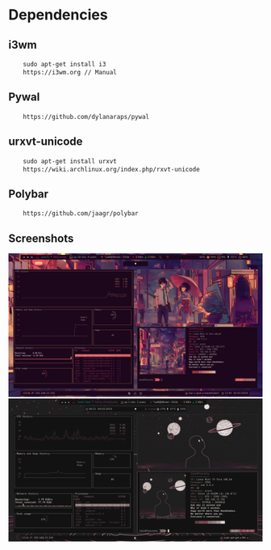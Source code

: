 # Dependencies
    
  ## i3wm 
        sudo apt-get install i3
        https://i3wm.org // Manual
        
  ## Pywal
        https://github.com/dylanaraps/pywal
    
  ## urxvt-unicode
        sudo apt-get install urxvt
        https://wiki.archlinux.org/index.php/rxvt-unicode
        
  ## Polybar
        https://github.com/jaagr/polybar

## Screenshots
![](https://github.com/w1redl4in/.dotfiles/blob/master/Prints/2019-03-02--12:45:27:PM--1600900--scrot.png)
![](https://github.com/w1redl4in/.dotfiles/blob/master/Prints/main.png)



